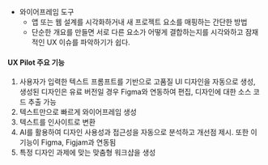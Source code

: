 - 와이어프레임 도구
	- 앱 또는 웹 설계를 시각화하거내 새 프로젝트 요소를 매핑하는 간단한 방법
	- 단순한 개요를 만들면 서로 다른 요소가 어떻게 결합하는지를 시각와하고 잠재적인 UX 이슈를 파악하기가 쉽다.

#### UX Pilot 주요 기능
1. 사용자가 입력한 텍스트 프롬프트를 기반으로 고품질 UI 디자인을 자동으로 생성, 생성된 디자인은 유료 버전일 경우 Figma와 연동하여 편집, 디자인에 대한 소스 코드 추출 가능
2. 텍스트만으로 빠르게 와이어프레임 생성
3. 텍스트를 인사이트로 변환
4. AI를 활용하여 디자인 사용성과 접근성을 자동으로 분석하고 개선점 제시. 또한 이 기능이 Figma, Figjam과 연동됨
5. 특정 디자인 과제에 맞는 맞춤형 워크샵을 생성